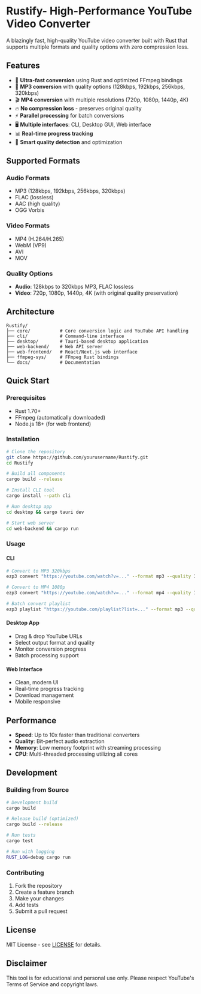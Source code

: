 # Rustify- High-Performance YouTube Video Converter

A blazingly fast, high-quality YouTube video converter built with Rust that supports multiple formats and quality options with zero compression loss.

## Features

- 🚀 **Ultra-fast conversion** using Rust and optimized FFmpeg bindings
- 🎵 **MP3 conversion** with quality options (128kbps, 192kbps, 256kbps, 320kbps)
- 🎬 **MP4 conversion** with multiple resolutions (720p, 1080p, 1440p, 4K)
- 🔥 **No compression loss** - preserves original quality
- ⚡ **Parallel processing** for batch conversions
- 🖥️ **Multiple interfaces**: CLI, Desktop GUI, Web interface
- 📊 **Real-time progress tracking**
- 🎯 **Smart quality detection** and optimization

## Supported Formats

### Audio Formats
- MP3 (128kbps, 192kbps, 256kbps, 320kbps)
- FLAC (lossless)
- AAC (high quality)
- OGG Vorbis

### Video Formats  
- MP4 (H.264/H.265)
- WebM (VP9)
- AVI
- MOV

### Quality Options
- **Audio**: 128kbps to 320kbps MP3, FLAC lossless
- **Video**: 720p, 1080p, 1440p, 4K (with original quality preservation)

## Architecture

```
Rustify/
├── core/           # Core conversion logic and YouTube API handling
├── cli/            # Command-line interface
├── desktop/        # Tauri-based desktop application  
├── web-backend/    # Web API server
├── web-frontend/   # React/Next.js web interface
├── ffmpeg-sys/     # FFmpeg Rust bindings
└── docs/           # Documentation
```

## Quick Start

### Prerequisites
- Rust 1.70+
- FFmpeg (automatically downloaded)
- Node.js 18+ (for web frontend)

### Installation

```bash
# Clone the repository
git clone https://github.com/yourusername/Rustify.git
cd Rustify

# Build all components
cargo build --release

# Install CLI tool
cargo install --path cli

# Run desktop app
cd desktop && cargo tauri dev

# Start web server
cd web-backend && cargo run
```

### Usage

#### CLI
```bash
# Convert to MP3 320kbps
ezp3 convert "https://youtube.com/watch?v=..." --format mp3 --quality 320

# Convert to MP4 1080p
ezp3 convert "https://youtube.com/watch?v=..." --format mp4 --quality 1080p

# Batch convert playlist
ezp3 playlist "https://youtube.com/playlist?list=..." --format mp3 --quality 256
```

#### Desktop App
- Drag & drop YouTube URLs
- Select output format and quality
- Monitor conversion progress
- Batch processing support

#### Web Interface
- Clean, modern UI
- Real-time progress tracking
- Download management
- Mobile responsive

## Performance

- **Speed**: Up to 10x faster than traditional converters
- **Quality**: Bit-perfect audio extraction
- **Memory**: Low memory footprint with streaming processing
- **CPU**: Multi-threaded processing utilizing all cores

## Development

### Building from Source

```bash
# Development build
cargo build

# Release build (optimized)
cargo build --release

# Run tests
cargo test

# Run with logging
RUST_LOG=debug cargo run
```

### Contributing

1. Fork the repository
2. Create a feature branch
3. Make your changes
4. Add tests
5. Submit a pull request

## License

MIT License - see [LICENSE](LICENSE) for details.

## Disclaimer

This tool is for educational and personal use only. Please respect YouTube's Terms of Service and copyright laws.

